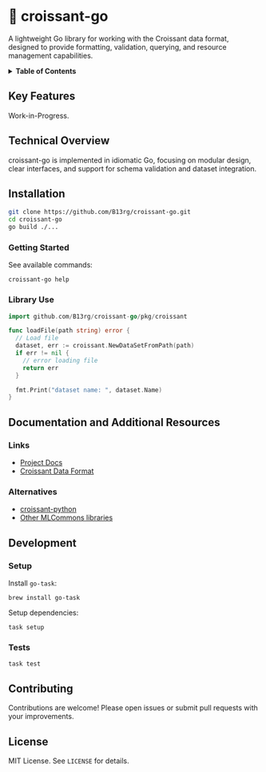 # 🥐 croissant-go

A lightweight Go library for working with the Croissant data format, designed to provide formatting, validation, querying, and resource management capabilities.

<details>
<summary><b>Table of Contents</b></summary>
<p>

- [🥐 croissant-go](#-croissant-go)
  - [Key Features](#key-features)
  - [Technical Overview](#technical-overview)
  - [Installation](#installation)
    - [Getting Started](#getting-started)
    - [Library Use](#library-use)
  - [Documentation and Additional Resources](#documentation-and-additional-resources)
    - [Links](#links)
    - [Alternatives](#alternatives)
  - [Development](#development)
    - [Setup](#setup)
    - [Tests](#tests)
  - [Contributing](#contributing)
  - [License](#license)

</p>
</details>

## Key Features

Work-in-Progress.

## Technical Overview

croissant-go is implemented in idiomatic Go, focusing on modular design, clear interfaces, and support for schema validation and dataset integration.

## Installation

```sh
git clone https://github.com/B13rg/croissant-go.git
cd croissant-go
go build ./...
```

### Getting Started

See available commands:

```
croissant-go help
```

### Library Use

```go
import github.com/B13rg/croissant-go/pkg/croissant

func loadFile(path string) error {
  // Load file
  dataset, err := croissant.NewDataSetFromPath(path)
  if err != nil {
    // error loading file
    return err
  }

  fmt.Print("dataset name: ", dataset.Name)
}
```

## Documentation and Additional Resources

### Links

- [Project Docs](docs/)
- [Croissant Data Format](https://github.com/mlcommons/croissant)

### Alternatives

- [croissant-python](https://github.com/mlcommons/croissant)
- [Other MLCommons libraries](https://github.com/mlcommons)

## Development

### Setup

Install `go-task`:

```
brew install go-task
```

Setup dependencies:

```
task setup
```

### Tests

```
task test
```

## Contributing

Contributions are welcome! Please open issues or submit pull requests with your improvements.

## License

MIT License. See `LICENSE` for details.